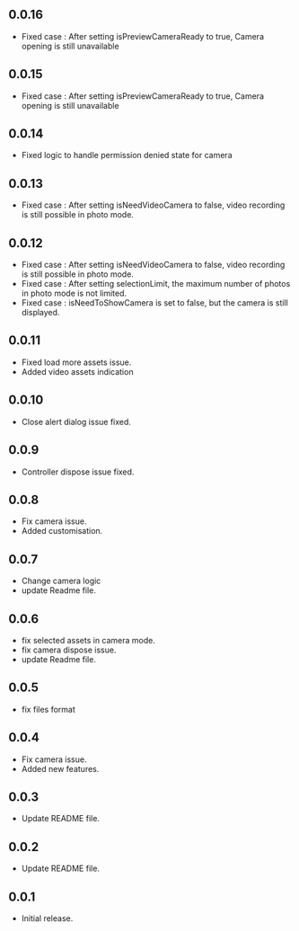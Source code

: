 ## 0.0.16
- Fixed case : After setting isPreviewCameraReady to true, Camera opening is still unavailable

## 0.0.15
- Fixed case : After setting isPreviewCameraReady to true, Camera opening is still unavailable

## 0.0.14
- Fixed logic to handle permission denied state for camera

## 0.0.13
- Fixed case : After setting isNeedVideoCamera to false, video recording is still possible in photo mode.

## 0.0.12
- Fixed case : After setting isNeedVideoCamera to false, video recording is still possible in photo mode.
- Fixed case : After setting selectionLimit, the maximum number of photos in photo mode is not limited.
- Fixed case : isNeedToShowCamera is set to false, but the camera is still displayed.

## 0.0.11
- Fixed load more assets issue.
- Added video assets indication

## 0.0.10
- Close alert dialog issue fixed.

## 0.0.9
- Controller dispose issue fixed.

## 0.0.8
* Fix camera issue.
* Added customisation.

## 0.0.7
* Change camera logic
* update Readme file.

## 0.0.6
* fix selected assets in camera mode.
* fix camera dispose issue.
* update Readme file.

## 0.0.5
* fix files format

## 0.0.4
* Fix camera issue.
* Added new features.

## 0.0.3
* Update README file.

## 0.0.2
* Update README file.

## 0.0.1
* Initial release.
